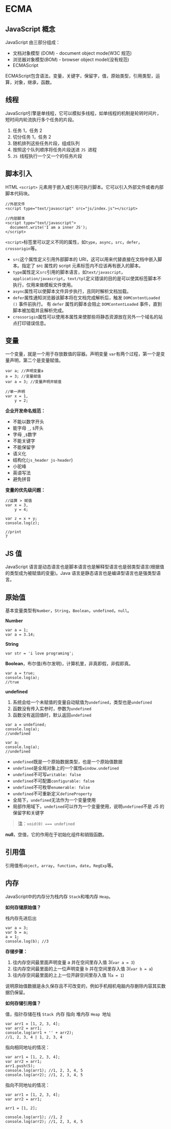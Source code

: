 # ECMA

## JavaScript 概念

JavaScript 由三部分组成：

- 文档对象模型 (DOM) - document object mode(W3C 规范)
- 浏览器对象模型(BOM) - browser object model(没有规范)
- ECMAScript

ECMAScript包含语法，变量，关键字，保留字，值，原始类型，引用类型，运算，对象，继承，函数。



## 线程

JavaScript引擎是单线程，它可以模拟多线程，如单线程的机制是轮转时间片，短时间内轮流执行多个任务的片段。

1. 任务 1，任务 2
2. 切分任务 1，任务 2
3. 随机排列这些任务片段，组成队列
4. 按照这个队列顺序将任务片段送进 `JS `进程
5. `JS `线程执行一个又一个的任务片段



## 脚本引入

HTML `<script>` 元素用于嵌入或引用可执行脚本。它可以引入外部文件或者内部脚本代码块。

```
//外部文件
<script type="text/javascript" src="js/index.js"></script>
```

```
//内部脚本
<script type="text/javascript">
  document.write('I am a inner JS');
</script>
```

`<script>`标签里可以定义不同的属性，如`type`，`async`，`src`，`defer`，`crossorigin`等。

- `src`这个属性定义引用外部脚本的 URI，这可以用来代替直接在文档中嵌入脚本。指定了 src 属性的 script 元素标签内不应该再有嵌入的脚本。
- `type`属性定义`src`引用的脚本语言，如`text/javascript`，`application/javascript`，`text/tpl`定义错误的目的是可以使其标签脚本不执行，仅用来做模板文件使用。
- `async`属性可以使脚本文件异步执行，且同时解析文档加载。
- `defer`属性通知浏览器该脚本将在文档完成解析后，触发 `DOMContentLoaded ()` 事件前执行。 有 `defer` 属性的脚本会阻止 `DOMContentLoaded` 事件，直到脚本被加载并且解析完成。
- `crossorigin`属性可以使用本属性来使那些将静态资源放在另外一个域名的站点打印错误信息。





## 变量

一个变量，就是一个用于存放数值的容器。声明变量 `var`有两个过程，第一个是变量声明，第二个是变量赋值。

```
var a; //声明变量a
a = 3; //变量赋值
var a = 3; //变量声明并赋值
```

```
//单一声明
var x = 1,
    y = 2;
```



**企业开发命名规范：**

- 不能以数字开头
- 能字母 `_`, `$`开头
- 字母`_`,`$`数字
- 不能关键字
- 不能保留字
- 语义化
- 结构化(`js_header js-header`)
- 小驼峰
- 英语写法
- 避免拼音



**变量的优先级问题：**

```
//运算 > 赋值
var x = 3,
    y = 4;

var z = x + y;
console.log(z);

//print
7
```

## JS 值

JavaScript 语言是动态语言也是脚本语言也是解释型语言也是弱类型语言(根据值的类型成为被赋值的变量)。Java 语言是静态语言也是编译型语言也是强类型语言。

## 原始值

基本变量类型有`Number`，`String`，`Boolean`，`undefined`，`null`。

**Number**

```
var a = 1;
var a = 3.14;
```

**String**

```
var str = 'i love programing';
```

**Boolean**，布尔值(布尔发明)，计算机里，非真即假，非假即真。

```
var a = true;
console.log(a);
//true
```

**undefined**

1. 系统会给一个未赋值的变量自动赋值为`undefined`，类型也是`undefined`
2. 函数没有传入实参时，参数为`undefined`
3. 函数没有返回值时，默认返回`undefined`

```
var a = undefined;
console.log(a);
//undefined
```

```
var a;
console.log(a);
//undefined
```

- `undefined`既是一个原始数据类型，也是一个原始值数据
- `undefined`是全局对象上的一个属性`window.undefined`
- `undefined`不可写`writable: false`
- `undefined`不可配置`configurable: false`
- `undefined`不可枚举`enumerable: false`
- `undefined`不可重新定义`defineProperty`
- 全局下，`undefined`无法作为一个变量使用
- 局部作用域下，`undefined`可以作为一个变量使用，说明`undefined`不是 JS 的保留字和关键字

> **注**：`void(0) === undefined`





**null**，空值，它的作用在于初始化组件和销毁函数。

## 引用值

引用值有`object`，`array`，`function`，`date`，`RegExp`等。

## 内存

JavaScript中的内存分为栈内存 `Stack`和堆内存 `Heap`。

**如何存储原始值？**

栈内存先进后出

```
var a = 3;
var b = a;
a = 1;
console.log(b); //3
```

**存储步骤：**

1. 往内存空间最里面声明变量 a 并在空间里存入值 3(`var a = 3`)
2. 往内存空间最里面的上一位声明变量 b 并在空间里存入值 3(`var b = a`)
3. 往内存空间最里面的上上一位开辟空间里存入值 1(`a = 1`)

说明原始值数据是永久保存且不可改变的，例如手机相机电脑内存删除内容其实数据仍保留。



**如何存储引用值？**

值，指针存储在栈 `Stack `内存 指向 堆内存 `Heap `地址

```
var arr1 = [1, 2, 3, 4];
var arr2 = arr1;
console.log(arr1 + '' + arr2);
//1, 2, 3, 4 | 1, 2, 3, 4
```

指向相同地址的情况：

```
var arr1 = [1, 2, 3, 4];
var arr2 = arr1;
arr1.push(5);
console.log(arr1); //1, 2, 3, 4, 5
console.log(arr2); //1, 2, 3, 4, 5
```

指向不同地址的情况：

```
var arr1 = [1, 2, 3, 4];
var arr2 = arr1;

arr1 = [1, 2];

console.log(arr1); //1, 2
console.log(arr2); //1, 2, 3, 4, 5
```

